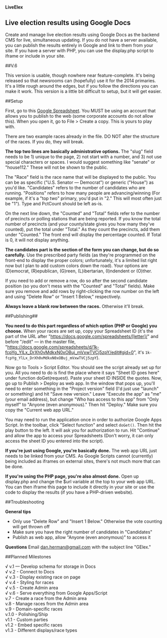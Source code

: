 #### LiveElex
## Live election results using Google Docs

Create and manage live election results using Google Docs as the backend CMS for live, simultaneous updating. If you do not have a server available, you can publish the results entirely in Google and link to them from your site. If you have a server with PHP, you can use the display.php script to iframe or include in your site.

##V.6

This version is usable, though nowhere near feature-complete. It's being released so that newsrooms can (hopefully) use it for the 2014 primaries. It's a little rough around the edges, but if you follow the directions you can make it work. This version is a little bit difficult to setup, but it will get easier.

##Setup

First, go to this [Google Spreadsheet](https://docs.google.com/spreadsheets/d/1k-fcpYg_YlLx_DrXh0vMdkxN0xOBuj_mVxwTVCj5zpY/edit?usp=sharing). You MUST be using an account that allows you to publish to the web (some corporate accounts do not allow this). When you open it, go to File > Create a copy. This is yours to play with.

There are two example races already in the file.  DO NOT alter the structure of the races. If you do, they will break.

**The top two lines are basically administrative options.** The "slug" field needs to be 1) unique to the page, 2) not start with a number, and 3) not use special characters or spaces. I would suggest something like "senate" or "house112." These will not be shown to the public.

The "Race" field is the race name that will be displayed to the public. You can be as specific ("U.S. Senator — Democrat") or generic ("House") as you'd like.  "Candidates" refers to the number of candidates who are running. "Positions" refers to how many people are advancing/winning (For example, if it's a "top two" primary, you'd put in "2." This will most often just be "1"). Type and PctCount should be left as-is.

On the next line down, the "Counted" and "Total" fields refer to the number of precincts or polling stations that are being reported. If you know the total number of precincts (and your county/state gives you how many they've counted), put the total under "Total." As they count the precincts, add them under "Counted." The front end will display the percentage counted. If Total is 0, it will not display anything.

**The candidates part is the section of the form you can change, but do so carefully.** Use the prescribed party fields (as they're programmed on the front-end to display the proper colors; unfortunately, it's a limited list right now but I plan to add custom colors down the road). Your options are (D)emocrat, (R)epublican, (G)reen, (L)ibertarian, (I)ndendent or (O)ther.

If you need to add or remove a row, do so after the second candidate position (so you don't mess with the "Counted" and  "Total" fields). Make sure you remove and add rows by right-clicking the row number on the left and using "Delete Row" or "Insert 1 Below," respectively. 

**Always leave a blank row between the races.** Otherwise it'll break.

##Publishing##

**You need to do this part regardless of which option (PHP or Google) you choose.** When your races are set up, copy your Spreadsheet ID (it's the part of the URL after "https://docs.google.com/spreadsheets/[letter]/" and before "/edit" — in the master file, "https://docs.google.com/spreadsheets/d/1k-fcpYg_YlLx_DrXh0vMdkxN0xOBuj_mVxwTVCj5zpY/edit#gid=0", it's `1k-fcpYg_YlLx_DrXh0vMdkxN0xOBuj_mVxwTVCj5zpY`). 

Now go to Tools > Script Editor. You should see the script already set up for you. All you need to do is find the place where it says "Sheet ID goes here" under function doGet(request). Paste your sheet ID INSIDE the quotes. Now, go up to Publish > Deploy as web app. In the window that pops up, you'll need to enter something in the "Project version" field (I'd just use "launch" or something) and hit "Save new version." Leave "Execute the app" as "me" (your email address), but change "Who has access to this app" from "Only myself" to "Anyone (even anonymous)." Then hit "Deploy." Make sure you copy the "Current web app URL."

You may need to run the application once in order to authorize Google Apps Script. In the toolbar, click "Select function" and select `doGet()`. Then hit the play button to the left. It will ask you for authorization to run. Hit "Continue" and allow the app to access your Spreadsheets (Don't worry, it can only access the sheet ID you entered into the script).  

**If you're just using Google, you're basically done.** The web app URL just needs to be linked from your CMS. As Google Scripts cannot (currently) being included as iframes on external sites, there's not much more that can be done.

**If you're using the PHP page, you're also almost done.** Open up display.php and change the $url variable at the top to your web app URL. You can then iframe this page to include it directly in your site or use the code to display the results (if you have a PHP-driven website). 

##Troubleshooting

**General tips**
- Only use "Delete Row" and "Insert 1 Below." Otherwise the vote counting will get thrown off
- Make sure you have the right number of candidates in "Candidates"
- Publish as web app, allow "Anyone (even anonymous)" to access it

**Questions**
Email dan.herman@gmail.com with the subject line "GElex."

##Planned Milestones

√	v.1 — Develop schema for storage in Docs  
√	v.2 - Connect to Docs  
√	v.3 - Display existing race on page  
√	v.4 - Styling for races  
√	v.5 - Create Admin area   
√	v.6 - Serve everything from Google Apps/Script  
	v.7 - Create a race from the Admin area  
	v.8 - Manage races from the Admin area  
	v.9 - Domain-specific races  
	v.1.0 - Polishing/Ship  
	v1.1 - Custom parties  
	v1.2 - Embed specific races  
	v1.3 - Different displays/race types